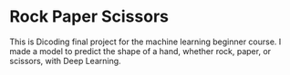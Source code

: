 # Rock Paper Scissors
 This is Dicoding final project for the machine learning beginner course. I made a model to predict the shape of a hand, whether rock, paper, or scissors, with Deep Learning.
